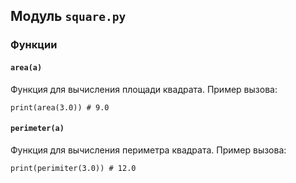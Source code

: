 ## Модуль `square.py`
### Функции
#### `area(a)`
Функция для вычисления площади квадрата.
Пример вызова:
```
print(area(3.0)) # 9.0
```
#### `perimeter(a)`
Функция для вычисления периметра квадрата.
Пример вызова:
```
print(perimiter(3.0)) # 12.0
```
